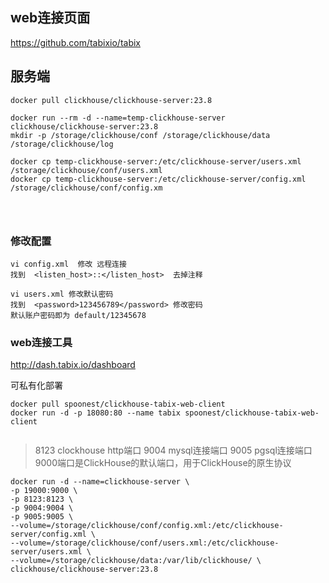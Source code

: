 

## web连接页面

https://github.com/tabixio/tabix


## 服务端

```shell
docker pull clickhouse/clickhouse-server:23.8

docker run --rm -d --name=temp-clickhouse-server clickhouse/clickhouse-server:23.8
mkdir -p /storage/clickhouse/conf /storage/clickhouse/data /storage/clickhouse/log

docker cp temp-clickhouse-server:/etc/clickhouse-server/users.xml /storage/clickhouse/conf/users.xml
docker cp temp-clickhouse-server:/etc/clickhouse-server/config.xml /storage/clickhouse/conf/config.xm




```

### 修改配置

```shell
vi config.xml  修改 远程连接
找到  <listen_host>::</listen_host>  去掉注释

vi users.xml 修改默认密码
找到  <password>123456789</password> 修改密码
默认账户密码即为 default/12345678

```
### web连接工具

http://dash.tabix.io/dashboard

可私有化部署

```
docker pull spoonest/clickhouse-tabix-web-client
docker run -d -p 18080:80 --name tabix spoonest/clickhouse-tabix-web-client


```



> 8123 clockhouse  http端口   9004 mysql连接端口  9005 pgsql连接端口 9000端口是ClickHouse的默认端口，用于ClickHouse的原生协议

```shell
docker run -d --name=clickhouse-server \
-p 19000:9000 \
-p 8123:8123 \
-p 9004:9004 \
-p 9005:9005 \
--volume=/storage/clickhouse/conf/config.xml:/etc/clickhouse-server/config.xml \
--volume=/storage/clickhouse/conf/users.xml:/etc/clickhouse-server/users.xml \
--volume=/storage/clickhouse/data:/var/lib/clickhouse/ \
clickhouse/clickhouse-server:23.8
```
